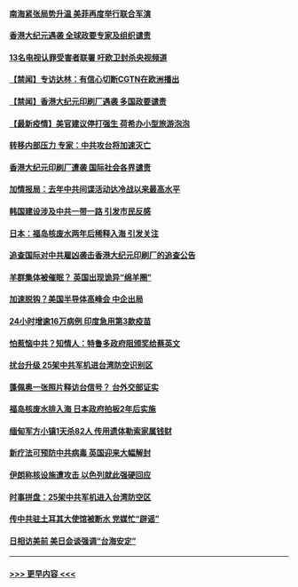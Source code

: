 #### [南海紧张局势升温 美菲再度举行联合军演](../pages/prog202/a103094707.md?t=04140352) 
#### [香港大纪元遇袭 全球政要专家及组织谴责](../pages/prog202/a103095382.md?t=04140352) 
#### [13名电视认罪受害者联署 吁欧卫封杀央视频道](../pages/prog202/a103095254.md?t=04140352) 
#### [【禁闻】专访达林：有信心切断CGTN在欧洲播出](../pages/prog202/a103095320.md?t=04140352) 
#### [【禁闻】香港大纪元印刷厂遇袭 多国政要谴责](../pages/prog202/a103095300.md?t=04140352) 
#### [【最新疫情】美官建议停打强生 荷希办小型旅游泡泡](../pages/prog202/a103095293.md?t=04140352) 
#### [转移内部压力 专家：中共攻台将加速灭亡](../pages/prog202/a103095287.md?t=04140352) 
#### [香港大纪元印刷厂遭袭 国际社会各界谴责](../pages/prog202/a103095274.md?t=04140352) 
#### [加情报局：去年中共间谍活动达冷战以来最高水平](../pages/prog202/a103095175.md?t=04140352) 
#### [韩国建设涉及中共一带一路 引发市民反感](../pages/prog202/a103095226.md?t=04140352) 
#### [日本：福岛核废水两年后稀释入海 引发关注](../pages/prog202/a103095240.md?t=04140352) 
#### [追查国际对中共雇凶袭击香港大纪元印刷厂的追查公告](../pages/prog202/a103095177.md?t=04140352) 
#### [羊群集体被催眠？ 英国出现诡异“绵羊圈”](../pages/prog202/a103094991.md?t=04140352) 
#### [加速脱钩？美国半导体高峰会 中企出局](../pages/prog202/a103095024.md?t=04140352) 
#### [24小时增逾16万病例 印度急用第3款疫苗](../pages/prog202/a103094989.md?t=04140352) 
#### [怕惹恼中共？知情人：特鲁多政府阻颁奖给蔡英文](../pages/prog202/a103094963.md?t=04140352) 
#### [扰台升级 25架中共军机进台湾防空识别区](../pages/prog202/a103094716.md?t=04140352) 
#### [蓬佩奥一张照片释访台信号？ 台外交部证实](../pages/prog202/a103094783.md?t=04140352) 
#### [福岛核废水排入海 日本政府拍板2年后实施](../pages/prog202/a103094759.md?t=04140352) 
#### [缅甸军方小镇1天杀82人 传用遗体勒索家属钱财](../pages/prog202/a103094741.md?t=04140352) 
#### [新疗法可预防中共病毒 英国迎来大幅解封](../pages/prog202/a103094677.md?t=04140352) 
#### [伊朗称核设施遭攻击 以色列就此强硬回应](../pages/prog202/a103094649.md?t=04140352) 
#### [时事拼盘：25架中共军机进入台湾防空区](../pages/prog202/a103094640.md?t=04140352) 
#### [传中共驻土耳其大使馆被断水 党媒忙“辟谣”](../pages/prog202/a103094548.md?t=04140352) 
#### [日相访美前 美日会谈强调“台海安定”](../pages/prog202/a103094574.md?t=04140352) 

----
#### [ >>> 更早内容 <<< ](../indexes/prog202-earlier.md)
